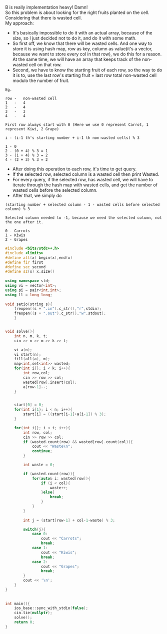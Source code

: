 B is really implementation heavy! Damn!
<br>
So this problem is about looking for the right fruits planted on the cell. Considering that there is wasted cell.
<br>
My approach:
- It's basically impossible to do it with an actual array, because of the size, so I just decided not to do it, and do it with some math.
- So first off, we know that there will be wasted cells. And one way to store it is using hash map, row as key, column as value(it's a vector, because we want to store every col in that row), we do this for a reason. At the same time, we will have an array that keeps track of the non-wasted cell on that row.
- Second, we have to know the starting fruit of each row, so the way to do it is to, use the last row's starting fruit + last row total non-wasted cell modulo the number of fruit.
```
Eg.

row -	non-wasted cell
1 	- 	4
2 	- 	4
3 	- 	3
4 	- 	4

First row always start with 0 (Here we use 0 represent Carrot, 1 represent Kiwi, 2 Grape)

i - (i-1 th's starting number + i-1 th non-wasted cells) % 3

1 - 0
2 - (0 + 4) % 3 = 1
3 - (1 + 4) % 3 = 2
4 - (2 + 3) % 3 = 2
```
- After doing this operation to each row, it's time to get query.
- If the selected row, selected column is a wasted cell then print Wasted.
- For every query, if the selected row, has wasted cell, we will have to iterate through the hash map with wasted cells, and get the number of wasted cells before the selected column.
- After that, we simply do 
```
(starting number + selected column - 1 - wasted cells before selected column) % 3

Selected column needed to -1, because we need the selected column, not the one after it.

0 - Carrots
1 - Kiwis
2 - Grapes
```

```cpp
#include <bits/stdc++.h>
#include <limits>
#define all(x) begin(x),end(x)
#define fir first
#define sec second
#define sz(x) x.size()
 
using namespace std;
using vi = vector<int>;
using pi = pair<int,int>;
using ll = long long;
 
void setio(string s){
	freopen((s + ".in").c_str(),"r",stdin);
	freopen((s + ".out").c_str(),"w",stdout);
	}


void solve(){
    int n, m, k, t;
    cin >> n >> m >> k >> t;

    vi a(n);
    vi start(n);
    fill(all(a), m);
    map<int,set<int>> wasted;
    for(int i{}; i < k; i++){
        int row,col;
        cin >> row >> col;
        wasted[row].insert(col);
        a[row-1]--;
    }


    start[0] = 0;
    for(int i{1}; i < n; i++){
        start[i] = ((start[i-1]+a[i-1]) % 3);
    }

    for(int i{}; i < t; i++){
        int row, col;
        cin >> row >> col;
        if (wasted.count(row) && wasted[row].count(col)){
            cout << "Waste\n";
            continue;
        }

        int waste = 0;

        if (wasted.count(row)){
            for(auto& i: wasted[row]){
                if (i < col){
                    waste++;
                }else{
                    break;
                }
            }
        }
        
        int j = (start[row-1] + col-1-waste) % 3;

        switch(j){
            case 0:
                cout << "Carrots";
                break;
            case 1:
                cout << "Kiwis";
                break;
            case 2:
                cout << "Grapes";
                break;
        }
        cout << '\n';
    }
}
 
 
int main(){
	ios_base::sync_with_stdio(false);
	cin.tie(nullptr);
	solve();
	return 0;
}
```